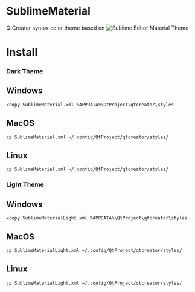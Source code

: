 # SublimeMaterial
QtCreator syntax color theme based on ![Sublime Editor Material Theme](https://github.com/equinusocio/material-theme)


# Install
### Dark Theme
## Windows
`xcopy SublimeMaterial.xml %APPDATA%\QtProject\qtcreator\styles`

## MacOS
`cp SublimeMaterial.xml ~/.config/QtProject/qtcreator/styles/`

## Linux
`cp SublimeMaterial.xml ~/.config/QtProject/qtcreator/styles/`

### Light Theme
## Windows
`xcopy SublimeMaterialLight.xml %APPDATA%\QtProject\qtcreator\styles`

## MacOS
`cp SublimeMaterialLight.xml ~/.config/QtProject/qtcreator/styles/`

## Linux
`cp SublimeMaterialLight.xml ~/.config/QtProject/qtcreator/styles/`
